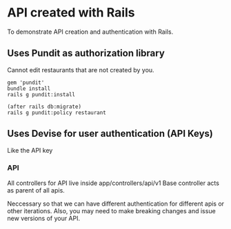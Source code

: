 # API created with Rails
To demonstrate API creation and authentication with Rails.

## Uses Pundit as authorization library
Cannot edit restaurants that are not created by you.
```
gem 'pundit'
bundle install
rails g pundit:install

(after rails db:migrate)
rails g pundit:policy restaurant
```

## Uses Devise for user authentication (API Keys)
Like the API key


### API

All controllers for API live inside app/controllers/api/v1
Base controller acts as parent of all apis.

Neccessary so that we can have different authentication for different apis or other iterations. Also, you may need to make breaking changes and issue new versions of your API.
